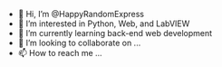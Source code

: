 - 👋 Hi, I’m @HappyRandomExpress
- 👀 I’m interested in Python, Web, and LabVIEW
- 🌱 I’m currently learning back-end web development
- 💞️ I’m looking to collaborate on ...
- 📫 How to reach me ...

<!---
HappyRandomExpress/HappyRandomExpress is a ✨ special ✨ repository because its `README.md` (this file) appears on your GitHub profile.
You can click the Preview link to take a look at your changes.
--->
